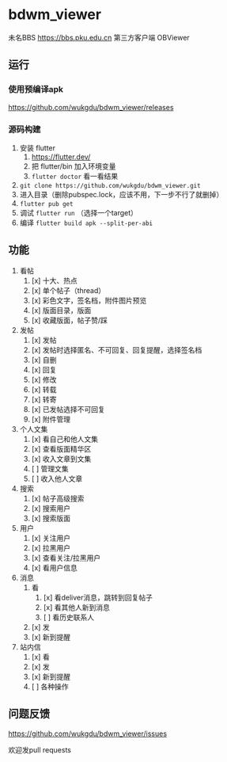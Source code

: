 # bdwm_viewer

未名BBS
https://bbs.pku.edu.cn
第三方客户端
OBViewer

## 运行

### 使用预编译apk
https://github.com/wukgdu/bdwm_viewer/releases

### 源码构建
1. 安装 flutter 
    1. https://flutter.dev/
    2. 把 flutter/bin 加入环境变量
    3. `flutter doctor` 看一看结果
2. `git clone https://github.com/wukgdu/bdwm_viewer.git`
3. 进入目录（删除pubspec.lock，应该不用，下一步不行了就删掉）
4. `flutter pub get`
5. 调试 `flutter run` （选择一个target）
6. 编译 `flutter build apk --split-per-abi`

## 功能
1. 看帖
    1. [x] 十大、热点
    2. [x] 单个帖子（thread）
    3. [x] 彩色文字，签名档，附件图片预览
    4. [x] 版面目录，版面
    5. [x] 收藏版面，帖子赞/踩
2. 发帖
    1. [x] 发帖
    2. [x] 发帖时选择匿名、不可回复、回复提醒，选择签名档
    3. [x] 自删
    4. [x] 回复
    5. [x] 修改
    6. [x] 转载
    7. [x] 转寄
    8. [x] 已发帖选择不可回复
    9. [x] 附件管理
3. 个人文集
    1. [x] 看自己和他人文集
    2. [x] 查看版面精华区
    3. [x] 收入文章到文集
    4. [ ] 管理文集
    5. [ ] 收入他人文章
4. 搜索
    1. [x] 帖子高级搜索
    2. [x] 搜索用户
    3. [x] 搜索版面
5. 用户
    1. [x] 关注用户
    2. [x] 拉黑用户
    3. [x] 查看关注/拉黑用户
    4. [x] 看用户信息
6. 消息
    1. 看
        1. [x] 看deliver消息，跳转到回复帖子
        2. [x] 看其他人新到消息
        3. [ ] 看历史联系人
    2. [x] 发
    3. [x] 新到提醒
7. 站内信
    1. [x] 看
    2. [x] 发
    3. [x] 新到提醒
    4. [ ] 各种操作

## 问题反馈
https://github.com/wukgdu/bdwm_viewer/issues

欢迎发pull requests

